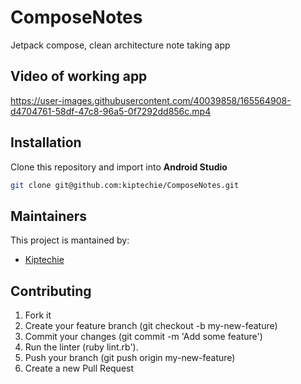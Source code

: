 # ComposeNotes
 Jetpack compose, clean architecture note taking app

## Video of working app
 
https://user-images.githubusercontent.com/40039858/165564908-d4704761-58df-47c8-96a5-0f7292dd856c.mp4


 ## Installation
Clone this repository and import into **Android Studio**
```bash
git clone git@github.com:kiptechie/ComposeNotes.git
```

## Maintainers
This project is mantained by:
* [Kiptechie](https://github.com/kiptechie)


## Contributing

1. Fork it
2. Create your feature branch (git checkout -b my-new-feature)
3. Commit your changes (git commit -m 'Add some feature')
4. Run the linter (ruby lint.rb').
5. Push your branch (git push origin my-new-feature)
6. Create a new Pull Request

